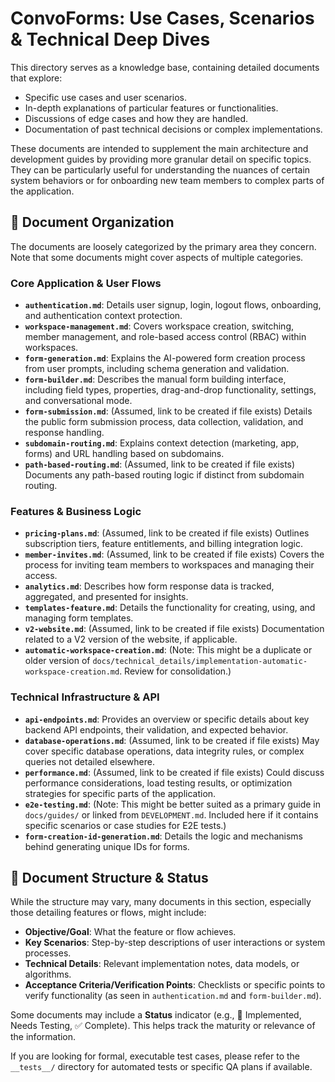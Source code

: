 # ConvoForms: Use Cases, Scenarios & Technical Deep Dives

This directory serves as a knowledge base, containing detailed documents that explore:

- Specific use cases and user scenarios.
- In-depth explanations of particular features or functionalities.
- Discussions of edge cases and how they are handled.
- Documentation of past technical decisions or complex implementations.

These documents are intended to supplement the main architecture and development guides by providing more granular detail on specific topics. They can be particularly useful for understanding the nuances of certain system behaviors or for onboarding new team members to complex parts of the application.

## 📁 Document Organization

The documents are loosely categorized by the primary area they concern. Note that some documents might cover aspects of multiple categories.

### Core Application & User Flows

- **`authentication.md`**: Details user signup, login, logout flows, onboarding, and authentication context protection.
- **`workspace-management.md`**: Covers workspace creation, switching, member management, and role-based access control (RBAC) within workspaces.
- **`form-generation.md`**: Explains the AI-powered form creation process from user prompts, including schema generation and validation.
- **`form-builder.md`**: Describes the manual form building interface, including field types, properties, drag-and-drop functionality, settings, and conversational mode.
- **`form-submission.md`**: (Assumed, link to be created if file exists) Details the public form submission process, data collection, validation, and response handling.
- **`subdomain-routing.md`**: Explains context detection (marketing, app, forms) and URL handling based on subdomains.
- **`path-based-routing.md`**: (Assumed, link to be created if file exists) Documents any path-based routing logic if distinct from subdomain routing.

### Features & Business Logic

- **`pricing-plans.md`**: (Assumed, link to be created if file exists) Outlines subscription tiers, feature entitlements, and billing integration logic.
- **`member-invites.md`**: (Assumed, link to be created if file exists) Covers the process for inviting team members to workspaces and managing their access.
- **`analytics.md`**: Describes how form response data is tracked, aggregated, and presented for insights.
- **`templates-feature.md`**: Details the functionality for creating, using, and managing form templates.
- **`v2-website.md`**: (Assumed, link to be created if file exists) Documentation related to a V2 version of the website, if applicable.
- **`automatic-workspace-creation.md`**: (Note: This might be a duplicate or older version of `docs/technical_details/implementation-automatic-workspace-creation.md`. Review for consolidation.)

### Technical Infrastructure & API

- **`api-endpoints.md`**: Provides an overview or specific details about key backend API endpoints, their validation, and expected behavior.
- **`database-operations.md`**: (Assumed, link to be created if file exists) May cover specific database operations, data integrity rules, or complex queries not detailed elsewhere.
- **`performance.md`**: (Assumed, link to be created if file exists) Could discuss performance considerations, load testing results, or optimization strategies for specific parts of the application.
- **`e2e-testing.md`**: (Note: This might be better suited as a primary guide in `docs/guides/` or linked from `DEVELOPMENT.md`. Included here if it contains specific scenarios or case studies for E2E tests.)
- **`form-creation-id-generation.md`**: Details the logic and mechanisms behind generating unique IDs for forms.

## 📄 Document Structure & Status

While the structure may vary, many documents in this section, especially those detailing features or flows, might include:

- **Objective/Goal**: What the feature or flow achieves.
- **Key Scenarios**: Step-by-step descriptions of user interactions or system processes.
- **Technical Details**: Relevant implementation notes, data models, or algorithms.
- **Acceptance Criteria/Verification Points**: Checklists or specific points to verify functionality (as seen in `authentication.md` and `form-builder.md`).

Some documents may include a **Status** indicator (e.g., 🚧 Implemented, Needs Testing, ✅ Complete). This helps track the maturity or relevance of the information.

If you are looking for formal, executable test cases, please refer to the `__tests__/` directory for automated tests or specific QA plans if available.
